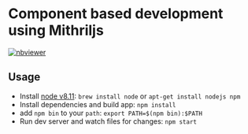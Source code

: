 # Component based development using Mithriljs

[![nbviewer](https://img.shields.io/badge/view%20slides%20on-nbviewer-brightgreen.svg)](https://nbviewer.jupyter.org/format/slides/github/reubano/peoria-js-mithriljs/blob/master/Mithril%20Talk.ipynb#/)

## Usage

- Install [node v8.11](https://nodejs.org/en/): `brew install node` or `apt-get install nodejs npm`
- Install dependencies and build app: `npm install`
- add `npm bin` to your `path`: `export PATH=$(npm bin):$PATH`
- Run dev server and watch files for changes: `npm start`

